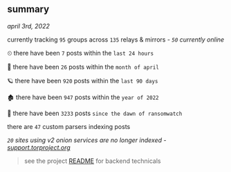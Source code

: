 
## summary
_april 3rd, 2022_

currently tracking `95` groups across `135` relays & mirrors - _`50` currently online_

⏲ there have been `7` posts within the `last 24 hours`

🦈 there have been `26` posts within the `month of april`

🪐 there have been `920` posts within the `last 90 days`

🏚 there have been `947` posts within the `year of 2022`

🦕 there have been `3233` posts `since the dawn of ransomwatch`

there are `47` custom parsers indexing posts

_`20` sites using v2 onion services are no longer indexed - [support.torproject.org](https://support.torproject.org/onionservices/v2-deprecation/)_

> see the project [README](https://github.com/thetanz/ransomwatch#ransomwatch--) for backend technicals
